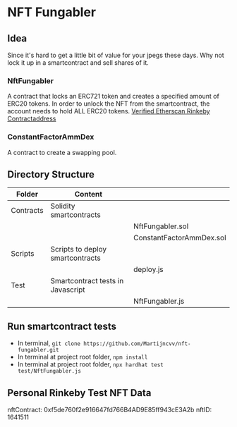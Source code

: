 # NFT Fungabler

## Idea

Since it's hard to get a little bit of value for your jpegs these days. Why not lock it up in a smartcontract and sell shares of it.

### NftFungabler

A contract that locks an ERC721 token and creates a specified amount of ERC20 tokens. In order to unlock the NFT from the smartcontract, the account needs to hold ALL ERC20 tokens.
[Verified Etherscan Rinkeby Contractaddress](https://rinkeby.etherscan.io/address/0xA9e8F63DF4FDA562cb3C9c18BaD73F86fE4e68b9#code)

### ConstantFactorAmmDex

A contract to create a swapping pool.

## Directory Structure

| Folder    | Content                           |                          |
| --------- | --------------------------------- | ------------------------ |
| Contracts | Solidity smartcontracts           |                          |
|           |                                   | NftFungabler.sol         |
|           |                                   | ConstantFactorAmmDex.sol |
| Scripts   | Scripts to deploy smartcontracts  |                          |
|           |                                   | deploy.js                |
| Test      | Smartcontract tests in Javascript |                          |
|           |                                   | NftFungabler.js          |

## Run smartcontract tests

- In terminal, `git clone https://github.com/Martijncvv/nft-fungabler.git`
- In terminal at project root folder, `npm install`
- In terminal at project root folder, `npx hardhat test test/NftFungabler.js `

## Personal Rinkeby Test NFT Data

nftContract: 0xf5de760f2e916647fd766B4AD9E85ff943cE3A2b
nftID: 1641511
